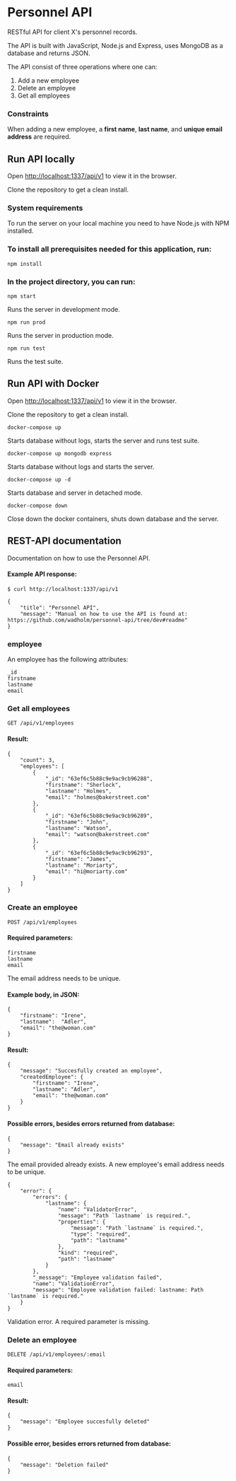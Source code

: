 # Personnel API

RESTful API for client X's personnel records.

The API is built with JavaScript, Node.js and Express, uses MongoDB as a database and returns JSON.

The API consist of three operations where one can:
1. Add a new employee
2. Delete an employee
3. Get all employees

### Constraints
When adding a new employee, a **first name**, **last name**, and **unique email address** are required.

## Run API locally
Open [http://localhost:1337/api/v1](http://localhost:1337/api/v1) to view it in the browser.

Clone the repository to get a clean install.

### System requirements
To run the server on your local machine you need to have Node.js with NPM installed.


### To install all prerequisites needed for this application, run:

```shell
npm install
```

### In the project directory, you can run:

```
npm start
```

Runs the server in development mode.

```
npm run prod
```

Runs the server in production mode.

```
npm run test
```

Runs the test suite.

## Run API with Docker
Open [http://localhost:1337/api/v1](http://localhost:1337/api/v1) to view it in the browser.

Clone the repository to get a clean install.

```
docker-compose up
```
Starts database without logs, starts the server and runs test suite. 

```
docker-compose up mongodb express
```

Starts database without logs and starts the server.

```
docker-compose up -d
```

Starts database and server in detached mode. 

```
docker-compose down
```
Close down the docker containers, shuts down database and the server.

## REST-API documentation

Documentation on how to use the Personnel API. 

#### Example API response: 
```
$ curl http://localhost:1337/api/v1

{
	"title": "Personnel API",
	"message": "Manual on how to use the API is found at: https://github.com/wadholm/personnel-api/tree/dev#readme"
}
```


### employee

An employee has the following attributes:
```
_id
firstname
lastname
email
```

### Get all employees
```
GET /api/v1/employees
```
#### Result:
```
{
    "count": 3,
    "employees": [
        {
            "_id": "63ef6c5b88c9e9ac9cb96288",
            "firstname": "Sherlock",
            "lastname": "Holmes",
            "email": "holmes@bakerstreet.com"
        },
        {
            "_id": "63ef6c5b88c9e9ac9cb96289",
            "firstname": "John",
            "lastname": "Watson",
            "email": "watson@bakerstreet.com"
        },
        {
            "_id": "63ef6c5b88c9e9ac9cb96293",
            "firstname": "James",
            "lastname": "Moriarty",
            "email": "hi@moriarty.com"
        }
    ]
}
```

### Create an employee
```
POST /api/v1/employees
```
#### Required parameters:
```
firstname
lastname
email
```
The email address needs to be unique. 

#### Example body, in JSON:
```
{
    "firstname": "Irene",
    "lastname":  "Adler",
    "email": "the@woman.com"
}
```

#### Result:
```
{
    "message": "Succesfully created an employee",
    "createdEmployee": {
        "firstname": "Irene",
        "lastname": "Adler",
        "email": "the@woman.com"
    }
}
```
#### Possible errors, besides errors returned from database:

```
{
    "message": "Email already exists"
}
```
The email provided already exists. A new employee's email address needs to be unique. 
```
{
    "error": {
        "errors": {
            "lastname": {
                "name": "ValidatorError",
                "message": "Path `lastname` is required.",
                "properties": {
                    "message": "Path `lastname` is required.",
                    "type": "required",
                    "path": "lastname"
                },
                "kind": "required",
                "path": "lastname"
            }
        },
        "_message": "Employee validation failed",
        "name": "ValidationError",
        "message": "Employee validation failed: lastname: Path `lastname` is required."
    }
}
```
Validation error. A required parameter is missing. 

### Delete an employee
```
DELETE /api/v1/employees/:email
```
#### Required parameters:
```
email
```
#### Result:
```
{
    "message": "Employee succesfully deleted"
}
```
#### Possible error, besides errors returned from database:
```
{
    "message": "Deletion failed"
}
```




